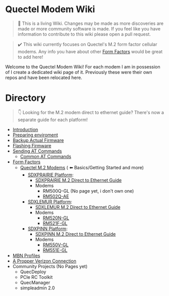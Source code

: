 Quectel Modem Wiki
=================================
> :book: This is a living Wiki. Changes may be made as more discoveries are made or more community software is made. If you feel like you have information to contribute to this wiki please open a pull request.

> :heavy_check_mark: This wiki currently focuses on Quectel's M.2 form factor cellular modems. Any info you have about other [Form Factors](./formfactors) would be great to add here!

Welcome to the Quectel Modem Wiki! For each modem I am in possession of I create a dedicated wiki page of it. Previously these were their own repos and have been relocated here.

# Directory

> :point_down: Looking for the M.2 modem direct to ethernet guide? There's now a separate guide for each platform!

- [Introduction](./introduction.md)
- [Preparing enviroment](./prepare_env.md)
- [Backup Actual Firmware](./backup.md)
- [Flashing Firmware](./flash_firmware_windows.md)
- [Sending AT Commands](qnavigator_guide.md)
    - [Common AT Commands](./Quectel_AT_list.md) 
- [Form Factors](./formfactors.md)
	- [Quectel M.2 Modems](./m.2_formfactor.md) ( :arrow_left: Basics/Getting Started and more)
		- [SDXPRAIRIE Platform](./sdxprairie/README.md):
			- [SDXPRAIRIE M.2 Direct to Ethernet Guide](./sdxprairie/sdxprairie_m.2_to_eth.md)
			- Modems
				- RM500Q-GL (No page yet, i don't own one)
				- [RM502Q-AE](./sdxprairie/RM502Q-AE.md)
		- [SDXLEMUR Platform](./sdxlemur/README.md):
			- [SDXLEMUR M.2 Direct to Ethernet Guide](./sdxlemur/sdxlemur_m.2_to_eth.md)
			- Modems 
			     - [RM520N-GL](./sdxlemur/RM520N-GL.md)
			     - [RM521F-GL](./sdxlemur/RM521F-GL.md)
		- [SDXPINN Platform](./sdxpinn/README.md):
			- [SDXPINN M.2 Direct to Ethernet Guide](./sdxpinn/sdxpinn_m.2_to_eth.md)
			- Modems
				- [RM550V-GL](./sdxpinn/RM550V-GL.md)
				- [RM551E-GL](./sdxpinn/RM551E-GL.md)
- [MBN Profiles](./mbn_profiles.md)
- [A Propper Verizon Connection](./verizon_connection.md)	  
- Community Projects (No Pages yet)
	- QuecDeploy
	- PCIe RC Toolkit
	- QuecManager
	- simpleadmin 2.0